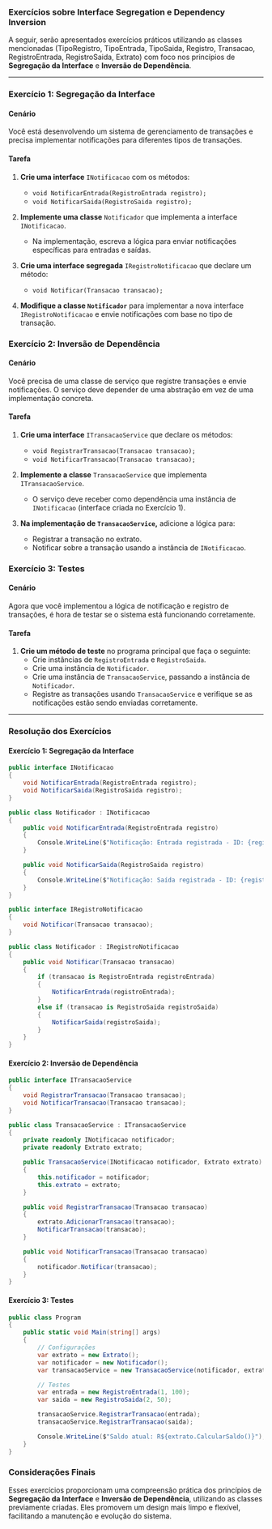 ### Exercícios sobre Interface Segregation e Dependency Inversion

A seguir, serão apresentados exercícios práticos utilizando as classes mencionadas (TipoRegistro, TipoEntrada, TipoSaida, Registro, Transacao, RegistroEntrada, RegistroSaida, Extrato) com foco nos princípios de **Segregação da Interface** e **Inversão de Dependência**.

---

### Exercício 1: Segregação da Interface

#### Cenário

Você está desenvolvendo um sistema de gerenciamento de transações e precisa implementar notificações para diferentes tipos de transações. 

#### Tarefa

1. **Crie uma interface** `INotificacao` com os métodos:
   - `void NotificarEntrada(RegistroEntrada registro);`
   - `void NotificarSaida(RegistroSaida registro);`

2. **Implemente uma classe** `Notificador` que implementa a interface `INotificacao`.
   - Na implementação, escreva a lógica para enviar notificações específicas para entradas e saídas.

3. **Crie uma interface segregada** `IRegistroNotificacao` que declare um método:
   - `void Notificar(Transacao transacao);`

4. **Modifique a classe `Notificador`** para implementar a nova interface `IRegistroNotificacao` e envie notificações com base no tipo de transação.

### Exercício 2: Inversão de Dependência

#### Cenário

Você precisa de uma classe de serviço que registre transações e envie notificações. O serviço deve depender de uma abstração em vez de uma implementação concreta.

#### Tarefa

1. **Crie uma interface** `ITransacaoService` que declare os métodos:
   - `void RegistrarTransacao(Transacao transacao);`
   - `void NotificarTransacao(Transacao transacao);`

2. **Implemente a classe** `TransacaoService` que implementa `ITransacaoService`.
   - O serviço deve receber como dependência uma instância de `INotificacao` (interface criada no Exercício 1).

3. **Na implementação de `TransacaoService`,** adicione a lógica para:
   - Registrar a transação no extrato.
   - Notificar sobre a transação usando a instância de `INotificacao`.

### Exercício 3: Testes

#### Cenário

Agora que você implementou a lógica de notificação e registro de transações, é hora de testar se o sistema está funcionando corretamente.

#### Tarefa

1. **Crie um método de teste** no programa principal que faça o seguinte:
   - Crie instâncias de `RegistroEntrada` e `RegistroSaida`.
   - Crie uma instância de `Notificador`.
   - Crie uma instância de `TransacaoService`, passando a instância de `Notificador`.
   - Registre as transações usando `TransacaoService` e verifique se as notificações estão sendo enviadas corretamente.

---

### Resolução dos Exercícios

#### Exercício 1: Segregação da Interface

```csharp
public interface INotificacao
{
    void NotificarEntrada(RegistroEntrada registro);
    void NotificarSaida(RegistroSaida registro);
}

public class Notificador : INotificacao
{
    public void NotificarEntrada(RegistroEntrada registro)
    {
        Console.WriteLine($"Notificação: Entrada registrada - ID: {registro.ID}, Valor: {registro.Valor}");
    }

    public void NotificarSaida(RegistroSaida registro)
    {
        Console.WriteLine($"Notificação: Saída registrada - ID: {registro.ID}, Valor: {registro.Valor}");
    }
}

public interface IRegistroNotificacao
{
    void Notificar(Transacao transacao);
}

public class Notificador : IRegistroNotificacao
{
    public void Notificar(Transacao transacao)
    {
        if (transacao is RegistroEntrada registroEntrada)
        {
            NotificarEntrada(registroEntrada);
        }
        else if (transacao is RegistroSaida registroSaida)
        {
            NotificarSaida(registroSaida);
        }
    }
}
```

#### Exercício 2: Inversão de Dependência

```csharp
public interface ITransacaoService
{
    void RegistrarTransacao(Transacao transacao);
    void NotificarTransacao(Transacao transacao);
}

public class TransacaoService : ITransacaoService
{
    private readonly INotificacao notificador;
    private readonly Extrato extrato;

    public TransacaoService(INotificacao notificador, Extrato extrato)
    {
        this.notificador = notificador;
        this.extrato = extrato;
    }

    public void RegistrarTransacao(Transacao transacao)
    {
        extrato.AdicionarTransacao(transacao);
        NotificarTransacao(transacao);
    }

    public void NotificarTransacao(Transacao transacao)
    {
        notificador.Notificar(transacao);
    }
}
```

#### Exercício 3: Testes

```csharp
public class Program
{
    public static void Main(string[] args)
    {
        // Configurações
        var extrato = new Extrato();
        var notificador = new Notificador();
        var transacaoService = new TransacaoService(notificador, extrato);

        // Testes
        var entrada = new RegistroEntrada(1, 100);
        var saida = new RegistroSaida(2, 50);

        transacaoService.RegistrarTransacao(entrada);
        transacaoService.RegistrarTransacao(saida);

        Console.WriteLine($"Saldo atual: R${extrato.CalcularSaldo()}");
    }
}
```

### Considerações Finais

Esses exercícios proporcionam uma compreensão prática dos princípios de **Segregação da Interface** e **Inversão de Dependência**, utilizando as classes previamente criadas. Eles promovem um design mais limpo e flexível, facilitando a manutenção e evolução do sistema.